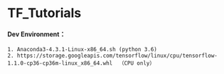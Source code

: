 # TF_Tutorials

#### Dev Environment：

    1. Anaconda3-4.3.1-Linux-x86_64.sh (python 3.6)
    2. https://storage.googleapis.com/tensorflow/linux/cpu/tensorflow-1.1.0-cp36-cp36m-linux_x86_64.whl  （CPU only）
